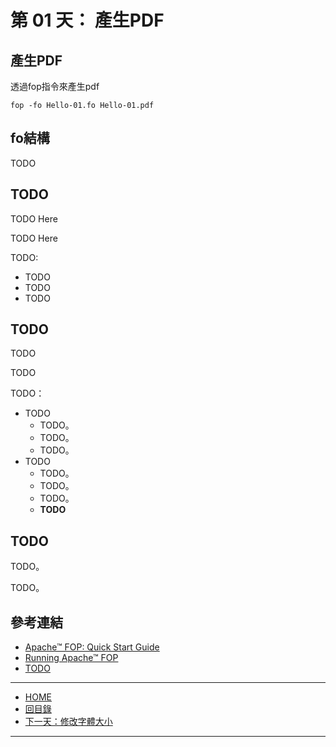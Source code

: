 第 01 天： 產生PDF
==========================================

產生PDF
-------

透過fop指令來產生pdf

` fop -fo Hello-01.fo Hello-01.pdf `


fo結構
---------

TODO

TODO
---------

TODO Here

TODO Here

TODO:

* TODO
* TODO
* TODO

TODO
---------------

TODO

TODO

TODO：

* TODO
	* TODO。
	* TODO。
	* TODO。
* TODO
	* TODO。
	* TODO。
	* TODO。
	* **TODO**

TODO
-------

TODO。

TODO。


參考連結
-------

* [Apache™ FOP: Quick Start Guide](https://xmlgraphics.apache.org/fop/quickstartguide.html)
* [Running Apache™ FOP](https://xmlgraphics.apache.org/fop/2.6/running.html)
* [TODO](http://TODO/TODO/)

-------
* [HOME](../README.md)
* [回目錄](README.md)
* [下一天：修改字體大小](02.md)

-------


